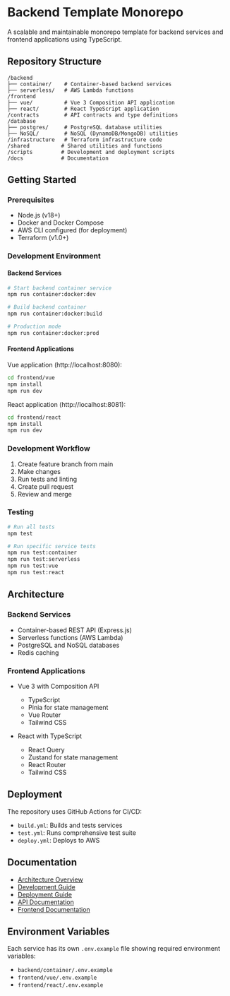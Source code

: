 # Backend Template Monorepo

A scalable and maintainable monorepo template for backend services and frontend applications using TypeScript.

## Repository Structure

```
/backend
├── container/    # Container-based backend services
├── serverless/   # AWS Lambda functions
/frontend
├── vue/          # Vue 3 Composition API application
├── react/        # React TypeScript application
/contracts        # API contracts and type definitions
/database
├── postgres/     # PostgreSQL database utilities
├── NoSQL/        # NoSQL (DynamoDB/MongoDB) utilities
/infrastructure   # Terraform infrastructure code
/shared          # Shared utilities and functions
/scripts         # Development and deployment scripts
/docs            # Documentation
```

## Getting Started

### Prerequisites

- Node.js (v18+)
- Docker and Docker Compose
- AWS CLI configured (for deployment)
- Terraform (v1.0+)

### Development Environment

#### Backend Services

```bash
# Start backend container service
npm run container:docker:dev

# Build backend container
npm run container:docker:build

# Production mode
npm run container:docker:prod
```

#### Frontend Applications

Vue application (http://localhost:8080):

```bash
cd frontend/vue
npm install
npm run dev
```

React application (http://localhost:8081):

```bash
cd frontend/react
npm install
npm run dev
```

### Development Workflow

1. Create feature branch from main
2. Make changes
3. Run tests and linting
4. Create pull request
5. Review and merge

### Testing

```bash
# Run all tests
npm test

# Run specific service tests
npm run test:container
npm run test:serverless
npm run test:vue
npm run test:react
```

## Architecture

### Backend Services

- Container-based REST API (Express.js)
- Serverless functions (AWS Lambda)
- PostgreSQL and NoSQL databases
- Redis caching

### Frontend Applications

- Vue 3 with Composition API

  - TypeScript
  - Pinia for state management
  - Vue Router
  - Tailwind CSS

- React with TypeScript
  - React Query
  - Zustand for state management
  - React Router
  - Tailwind CSS

## Deployment

The repository uses GitHub Actions for CI/CD:

- `build.yml`: Builds and tests services
- `test.yml`: Runs comprehensive test suite
- `deploy.yml`: Deploys to AWS

## Documentation

- [Architecture Overview](./docs/architecture.md)
- [Development Guide](./docs/development.md)
- [Deployment Guide](./docs/deployment.md)
- [API Documentation](./docs/api.md)
- [Frontend Documentation](./docs/frontend.md)

## Environment Variables

Each service has its own `.env.example` file showing required environment variables:

- `backend/container/.env.example`
- `frontend/vue/.env.example`
- `frontend/react/.env.example`
